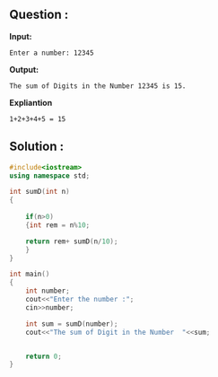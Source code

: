 ## Question :  
**Input:**
```
Enter a number: 12345
```

**Output:**
```
The sum of Digits in the Number 12345 is 15.
```
**Expliantion**
```
1+2+3+4+5 = 15
```

## Solution : 
```cpp
#include<iostream>
using namespace std;

int sumD(int n)
{
    
    if(n>0)
    {int rem = n%10;

    return rem+ sumD(n/10);
    }
}

int main()
{
    int number;
    cout<<"Enter the number :";
    cin>>number;

    int sum = sumD(number);
    cout<<"The sum of Digit in the Number  "<<sum;


    return 0;
}
```
